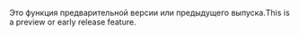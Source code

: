 <span data-ttu-id="04b43-101">Это функция предварительной версии или предыдущего выпуска.</span><span class="sxs-lookup"><span data-stu-id="04b43-101">This is a preview or early release feature.</span></span>